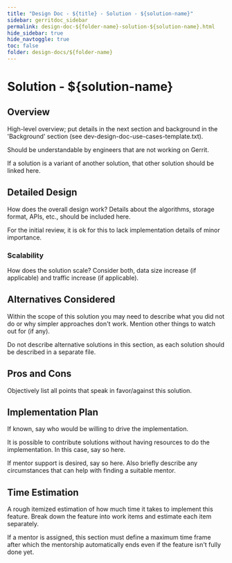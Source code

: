 ```yaml
---
title: "Design Doc - ${title} - Solution - ${solution-name}"
sidebar: gerritdoc_sidebar
permalink: design-doc-${folder-name}-solution-${solution-name}.html
hide_sidebar: true
hide_navtoggle: true
toc: false
folder: design-docs/${folder-name}
---
```


# Solution - ${solution-name}

## <a id="overview"> Overview

High-level overview; put details in the next section and background in
the 'Background' section (see dev-design-doc-use-cases-template.txt).

Should be understandable by engineers that are not working on Gerrit.

If a solution is a variant of another solution, that other solution
should be linked here.

## <a id="detailed-design"> Detailed Design

How does the overall design work? Details about the algorithms,
storage format, APIs, etc., should be included here.

For the initial review, it is ok for this to lack implementation
details of minor importance.

### <a id="scalability"> Scalability

How does the solution scale? Consider both, data size increase (if
applicable) and traffic increase (if applicable).

## <a id="alternatives-considered"> Alternatives Considered

Within the scope of this solution you may need to describe what you did
not do or why simpler approaches don't work. Mention other things to
watch out for (if any).

Do not describe alternative solutions in this section, as each solution
should be described in a separate file.

## <a id="pros-and-cons"> Pros and Cons

Objectively list all points that speak in favor/against this solution.

## <a id="implementation-plan"> Implementation Plan

If known, say who would be willing to drive the implementation.

It is possible to contribute solutions without having resources to do
the implementation. In this case, say so here.

If mentor support is desired, say so here. Also briefly describe any
circumstances that can help with finding a suitable mentor.

## <a id="time-estimation"> Time Estimation

A rough itemized estimation of how much time it takes to implement this
feature. Break down the feature into work items and estimate each item
separately.

If a mentor is assigned, this section must define a maximum time frame
after which the mentorship automatically ends even if the feature isn't
fully done yet.
